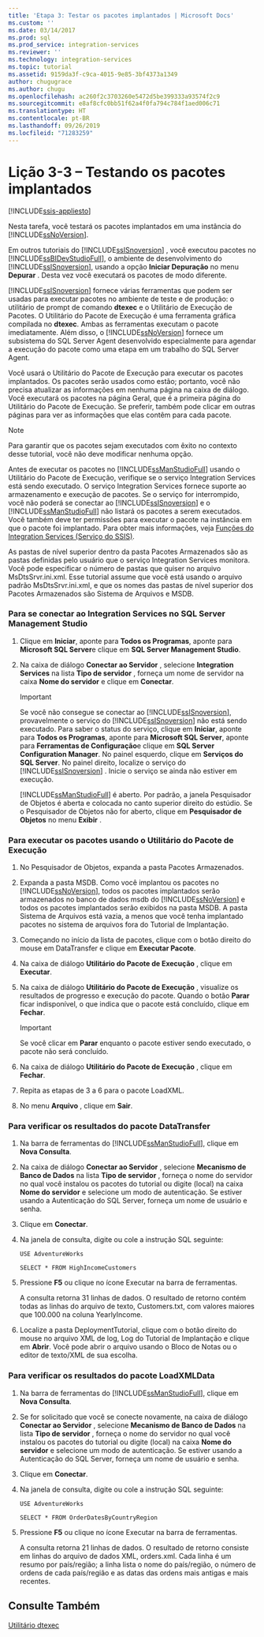 ```yaml
---
title: 'Etapa 3: Testar os pacotes implantados | Microsoft Docs'
ms.custom: ''
ms.date: 03/14/2017
ms.prod: sql
ms.prod_service: integration-services
ms.reviewer: ''
ms.technology: integration-services
ms.topic: tutorial
ms.assetid: 9159da3f-c9ca-4015-9e85-3bf4373a1349
author: chugugrace
ms.author: chugu
ms.openlocfilehash: ac260f2c3703260e5472d5be399333a93574f2c9
ms.sourcegitcommit: e8af8cfc0bb51f62a4f0fa794c784f1aed006c71
ms.translationtype: HT
ms.contentlocale: pt-BR
ms.lasthandoff: 09/26/2019
ms.locfileid: "71283259"
---
```

# <a name="lesson-3-3---testing-the-deployed-packages"></a>Lição 3-3 – Testando os pacotes implantados

[!INCLUDE[ssis-appliesto](../includes/ssis-appliesto-ssvrpluslinux-asdb-asdw-xxx.md)]


Nesta tarefa, você testará os pacotes implantados em uma instância do [!INCLUDE[ssNoVersion](../includes/ssnoversion-md.md)].  
  
Em outros tutoriais do [!INCLUDE[ssISnoversion](../includes/ssisnoversion-md.md)] , você executou pacotes no [!INCLUDE[ssBIDevStudioFull](../includes/ssbidevstudiofull-md.md)], o ambiente de desenvolvimento do [!INCLUDE[ssISnoversion](../includes/ssisnoversion-md.md)], usando a opção **Iniciar Depuração** no menu **Depurar** . Desta vez você executará os pacotes de modo diferente.  
  
[!INCLUDE[ssISnoversion](../includes/ssisnoversion-md.md)] fornece várias ferramentas que podem ser usadas para executar pacotes no ambiente de teste e de produção: o utilitário de prompt de comando **dtexec** e o Utilitário de Execução de Pacotes. O Utilitário do Pacote de Execução é uma ferramenta gráfica compilada no **dtexec**. Ambas as ferramentas executam o pacote imediatamente. Além disso, o [!INCLUDE[ssNoVersion](../includes/ssnoversion-md.md)] fornece um subsistema do SQL Server Agent desenvolvido especialmente para agendar a execução do pacote como uma etapa em um trabalho do SQL Server Agent.  
  
Você usará o Utilitário do Pacote de Execução para executar os pacotes implantados. Os pacotes serão usados como estão; portanto, você não precisa atualizar as informações em nenhuma página na caixa de diálogo. Você executará os pacotes na página Geral, que é a primeira página do Utilitário do Pacote de Execução. Se preferir, também pode clicar em outras páginas para ver as informações que elas contêm para cada pacote.  
  
> [!NOTE]  
> Para garantir que os pacotes sejam executados com êxito no contexto desse tutorial, você não deve modificar nenhuma opção.  
  
Antes de executar os pacotes no [!INCLUDE[ssManStudioFull](../includes/ssmanstudiofull-md.md)] usando o Utilitário do Pacote de Execução, verifique se o serviço Integration Services está sendo executado. O serviço Integration Services fornece suporte ao armazenamento e execução de pacotes. Se o serviço for interrompido, você não poderá se conectar ao [!INCLUDE[ssISnoversion](../includes/ssisnoversion-md.md)] e o [!INCLUDE[ssManStudioFull](../includes/ssmanstudiofull-md.md)] não listará os pacotes a serem executados. Você também deve ter permissões para executar o pacote na instância em que o pacote foi implantado. Para obter mais informações, veja [Funções do Integration Services &#40;Serviço do SSIS&#41;](../integration-services/security/integration-services-roles-ssis-service.md).  
  
As pastas de nível superior dentro da pasta Pacotes Armazenados são as pastas definidas pelo usuário que o serviço Integration Services monitora. Você pode especificar o número de pastas que quiser no arquivo MsDtsSrvr.ini.xml. Esse tutorial assume que você está usando o arquivo padrão MsDtsSrvr.ini.xml, e que os nomes das pastas de nível superior dos Pacotes Armazenados são Sistema de Arquivos e MSDB.  
  
### <a name="to-connect-to-integration-services-in-sql-server-management-studio"></a>Para se conectar ao Integration Services no SQL Server Management Studio  
  
1.  Clique em **Iniciar**, aponte para **Todos os Programas**, aponte para **Microsoft SQL Server**e clique em **SQL Server Management Studio**.  
  
2.  Na caixa de diálogo **Conectar ao Servidor** , selecione **Integration Services** na lista **Tipo de servidor** , forneça um nome de servidor na caixa **Nome do servidor** e clique em **Conectar**.  
  
    > [!IMPORTANT]  
    > Se você não consegue se conectar ao [!INCLUDE[ssISnoversion](../includes/ssisnoversion-md.md)], provavelmente o serviço do [!INCLUDE[ssISnoversion](../includes/ssisnoversion-md.md)] não está sendo executado. Para saber o status do serviço, clique em **Iniciar**, aponte para **Todos os Programas**, aponte para **Microsoft SQL Server**, aponte para **Ferramentas de Configuração**e clique em **SQL Server Configuration Manager**. No painel esquerdo, clique em **Serviços do SQL Server**. No painel direito, localize o serviço do [!INCLUDE[ssISnoversion](../includes/ssisnoversion-md.md)] . Inicie o serviço se ainda não estiver em execução.  
  
    [!INCLUDE[ssManStudioFull](../includes/ssmanstudiofull-md.md)] é aberto. Por padrão, a janela Pesquisador de Objetos é aberta e colocada no canto superior direito do estúdio. Se o Pesquisador de Objetos não for aberto, clique em **Pesquisador de Objetos** no menu **Exibir** .  
  
### <a name="to-run-the-packages-using-the-execute-package-utility"></a>Para executar os pacotes usando o Utilitário do Pacote de Execução  
  
1.  No Pesquisador de Objetos, expanda a pasta Pacotes Armazenados.  
  
2.  Expanda a pasta MSDB. Como você implantou os pacotes no [!INCLUDE[ssNoVersion](../includes/ssnoversion-md.md)], todos os pacotes implantados serão armazenados no banco de dados msdb do [!INCLUDE[ssNoVersion](../includes/ssnoversion-md.md)] e todos os pacotes implantados serão exibidos na pasta MSDB. A pasta Sistema de Arquivos está vazia, a menos que você tenha implantado pacotes no sistema de arquivos fora do Tutorial de Implantação.  
  
3.  Começando no início da lista de pacotes, clique com o botão direito do mouse em DataTransfer e clique em **Executar Pacote**.  
  
4.  Na caixa de diálogo **Utilitário do Pacote de Execução** , clique em **Executar**.  
  
5.  Na caixa de diálogo **Utilitário do Pacote de Execução** , visualize os resultados de progresso e execução do pacote. Quando o botão **Parar** ficar indisponível, o que indica que o pacote está concluído, clique em **Fechar**.  
  
    > [!IMPORTANT]  
    > Se você clicar em **Parar** enquanto o pacote estiver sendo executado, o pacote não será concluído.  
  
6.  Na caixa de diálogo **Utilitário do Pacote de Execução** , clique em **Fechar**.  
  
7.  Repita as etapas de 3 a 6 para o pacote LoadXML.  
  
8.  No menu **Arquivo** , clique em **Sair**.  
  
### <a name="to-verify-the-results-of-the-datatransfer-package"></a>Para verificar os resultados do pacote DataTransfer  
  
1.  Na barra de ferramentas do [!INCLUDE[ssManStudioFull](../includes/ssmanstudiofull-md.md)], clique em **Nova Consulta**.  
  
2.  Na caixa de diálogo **Conectar ao Servidor** , selecione **Mecanismo de Banco de Dados** na lista **Tipo de servidor** , forneça o nome do servidor no qual você instalou os pacotes do tutorial ou digite (local) na caixa **Nome do servidor** e selecione um modo de autenticação. Se estiver usando a Autenticação do SQL Server, forneça um nome de usuário e senha.  
  
3.  Clique em **Conectar**.  
  
4.  Na janela de consulta, digite ou cole a instrução SQL seguinte:  
  
    `USE AdventureWorks`  
  
    `SELECT * FROM HighIncomeCustomers`  
  
5.  Pressione **F5** ou clique no ícone Executar na barra de ferramentas.  
  
    A consulta retorna 31 linhas de dados. O resultado de retorno contém todas as linhas do arquivo de texto, Customers.txt, com valores maiores que 100.000 na coluna YearlyIncome.  
  
6.  Localize a pasta DeploymentTutorial, clique com o botão direito do mouse no arquivo XML de log, Log do Tutorial de Implantação e clique em **Abrir**. Você pode abrir o arquivo usando o Bloco de Notas ou o editor de texto/XML de sua escolha.  
  
### <a name="to-verify-the-results-of-the-loadxmldata-package"></a>Para verificar os resultados do pacote LoadXMLData  
  
1.  Na barra de ferramentas do [!INCLUDE[ssManStudioFull](../includes/ssmanstudiofull-md.md)], clique em **Nova Consulta**.  
  
2.  Se for solicitado que você se conecte novamente, na caixa de diálogo **Conectar ao Servidor** , selecione **Mecanismo de Banco de Dados** na lista **Tipo de servidor** , forneça o nome do servidor no qual você instalou os pacotes do tutorial ou digite (local) na caixa **Nome do servidor** e selecione um modo de autenticação. Se estiver usando a Autenticação do SQL Server, forneça um nome de usuário e senha.  
  
3.  Clique em **Conectar**.  
  
4.  Na janela de consulta, digite ou cole a instrução SQL seguinte:  
  
    `USE AdventureWorks`  
  
    `SELECT * FROM OrderDatesByCountryRegion`  
  
5.  Pressione **F5** ou clique no ícone Executar na barra de ferramentas.  
  
    A consulta retorna 21 linhas de dados. O resultado de retorno consiste em linhas do arquivo de dados XML, orders.xml. Cada linha é um resumo por país/região; a linha lista o nome do país/região, o número de ordens de cada país/região e as datas das ordens mais antigas e mais recentes.  
  
## <a name="see-also"></a>Consulte Também  
[Utilitário dtexec](../integration-services/packages/dtexec-utility.md)  
  
  
  
